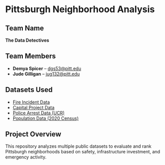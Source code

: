 # Pittsburgh Neighborhood Analysis

## Team Name  
**The Data Detectives**

## Team Members  
- **Demya Spicer** – dgs53@pitt.edu
- **Jude Gilligan** – jug132@pitt.edu

## Datasets Used  
- [Fire Incident Data](https://data.wprdc.org/dataset/fire-incidents-in-city-of-pittsburgh)  
- [Capital Project Data](https://data.wprdc.org/dataset/capital-projects)  
- [Police Arrest Data (UCR)](https://data.wprdc.org/dataset/uniform-crime-reporting-data)  
- [Population Data (2020 Census)](https://data.wprdc.org/dataset/2020-census-redistricting-data-extracts/resource/a8414ed5-c50f-417e-bb67-82b734660da6)

## Project Overview  
This repository analyzes multiple public datasets to evaluate and rank Pittsburgh neighborhoods based on safety, infrastructure investment, and emergency activity.
